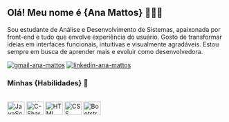 ## Olá! Meu nome é {Ana Mattos} 👩🏻‍💻
<p>Sou estudante de Análise e Desenvolvimento de Sistemas, apaixonada por front-end e tudo que envolve experiência do usuário.
Gosto de transformar ideias em interfaces funcionais, intuitivas e visualmente agradáveis. Estou sempre em busca de aprender mais e evoluir como desenvolvedora.</p>

<div>
  <a href ="mailto:anamattos.dev@gmail.com"><img alt="gmail-ana-mattos" src="https://img.shields.io/badge/Gmail-D14836?style=for-the-badge&logo=gmail&logoColor=white" target="_blank"></a>
  <a href="https://www.linkedin.com/in/anamattos-dev/" target="_blank"><img alt="linkedin-ana-mattos" src="https://img.shields.io/badge/LinkedIn-0077B5?style=for-the-badge&logo=linkedin&logoColor=white" /></a>
</div>

### Minhas {Habilidades} 🌱

<div style="display: inline_block"><br>
  <img align="center" alt="JavaScript" height="30" width="40" src="https://cdn.jsdelivr.net/gh/devicons/devicon@latest/icons/javascript/javascript-original.svg">
  <img align="center" alt="C-Sharp" height="30" width="40" src="https://cdn.jsdelivr.net/gh/devicons/devicon@latest/icons/csharp/csharp-original.svg">
  <img align="center" alt="HTML" height="30" width="40" src="https://cdn.jsdelivr.net/gh/devicons/devicon@latest/icons/html5/html5-plain-wordmark.svg">
  <img align="center" alt="CSS" height="30" width="40" src="https://cdn.jsdelivr.net/gh/devicons/devicon@latest/icons/css3/css3-plain-wordmark.svg">
  <img align="center" alt="Bootstrap" height="30" width="40" src="https://cdn.jsdelivr.net/gh/devicons/devicon@latest/icons/bootstrap/bootstrap-original.svg">
</div>

